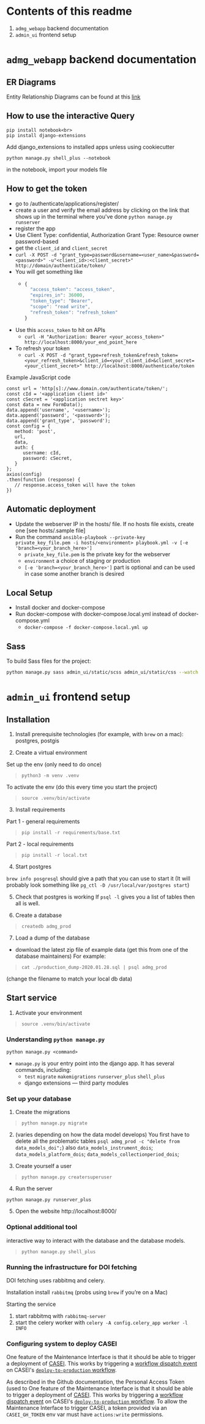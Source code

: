# Contents of this readme
1. `admg_webapp` backend documentation
2. `admin_ui` frontend setup

# `admg_webapp` backend documentation

## ER Diagrams

Entity Relationship Diagrams can be found at this [link](https://drive.google.com/drive/folders/1_Zr_ZP97Tz8hBk5wxEpLmZ8Es2umJvjh)

## How to use the interactive Query

```
pip install notebook<br>
pip install django-extensions
```

Add django_extensions to installed apps unless using cookiecutter<br>

```
python manage.py shell_plus --notebook
```

in the notebook, import your models file

## How to get the token

- go to /authenticate/applications/register/
- create a user and verify the email address by clicking on the link that shows up in the terminal where you've done `python manage.py runserver`
- register the app
- Use Client Type: confidential, Authorization Grant Type: Resource owner password-based
- get the `client_id` and `client_secret`
- `curl -X POST -d "grant_type=password&username=<user_name>&password=<password>" -u"<client_id>:<client_secret>" http://domain/authenticate/token/`
- You will get something like
  - ```javascript
    {
      "access_token": "access_token",
      "expires_in": 36000,
      "token_type": "Bearer",
      "scope": "read write",
      "refresh_token": "refresh_token"
    }
    ```
- Use this `access_token` to hit on APIs
  - `curl -H "Authorization: Bearer <your_access_token>" http://localhost:8000/your_end_point_here`
- To refresh your token
  - `curl -X POST -d "grant_type=refresh_token&refresh_token=<your_refresh_token>&client_id=<your_client_id>&client_secret=<your_client_secret>" http://localhost:8000/authenticate/token`

Example JavaScript code

```
const url = 'http[s]://www.domain.com/authenticate/token/';
const cId = '<application client id>'
const cSecret = '<application sectret key>'
const data = new FormData();
data.append('username', '<username>');
data.append('password', '<password>');
data.append('grant_type', 'password');
const config = {
   method: 'post',
   url,
   data,
   auth: {
      username: cId,
      password: cSecret,
   }
};
axios(config)
.then(function (response) {
   // response.access_token will have the token
})
```

## Automatic deployment

- Update the webserver IP in the hosts/<environment> file. If no hosts file exists, create one [see hosts/<environment>.sample file]
- Run the command `ansible-playbook --private-key private_key_file.pem -i hosts/<environment> playbook.yml -v [-e 'branch=<your_branch_here>']`
  - `private_key_file.pem` is the private key for the webserver
  - `environment` a choice of staging or production
  - `[-e 'branch=<your_branch_here>']` part is optional and can be used in case some another branch is desired

## Local Setup

- Install docker and docker-compose
- Run docker-compose with docker-compose.local.yml instead of docker-compose.yml
  - `docker-compose -f docker-compose.local.yml up`

## Sass

To build Sass files for the project:

```sh
python manage.py sass admin_ui/static/scss admin_ui/static/css --watch
```

# `admin_ui` frontend setup

## Installation
1. Install prerequisite technologies (for example, with `brew` on a mac): postgres, postgis

2. Create a virtual environment

Set up the env (only need to do once)
> `python3 -m venv .venv`

To activate the env (do this every time you start the project)
> `source .venv/bin/activate`

3. Install requirements

Part 1 - general requirements
> `pip install -r requirements/base.txt`

Part 2 - local requirements
> `pip install -r local.txt`

4. Start postgres

`brew info posgresql` should give a path that you can use to start it (It will probably look something like `pg_ctl -D /usr/local/var/postgres start`)

5. Check that postgres is working
If `psql -l` gives you a list of tables then all is well.

6. Create a database
> `createdb admg_prod`

7. Load a dump of the database
- download the latest zip file of example data (get this from one of the database maintainers)
For example:
> `cat ./production_dump-2020.01.28.sql | psql admg_prod` 

(change the filename to match your local db data)

## Start service

1. Activate your environment
> `source .venv/bin/activate`

### Understanding `python manage.py`
`python manage.py <command>`

- `manage.py` is your entry point into the django app. It has several commands, including:
    - `test` `migrate` `makemigrations` `runserver_plus` `shell_plus`
    - django extensions — third party modules

### Set up your database
1. Create the migrations
> `python manage.py migrate`

2. (varies depending on how the data model develops)
You first have to delete all the problematic tables `psql admg_prod -c "delete from data_models_doi";`) also `data_models_instrument_dois`; `data_models_platform_dois`; `data_models_collectionperiod_dois`;

3. Create yourself a user

> `python manage.py creatersuperuser`

4. Run the server

`python manage.py runserver_plus`

5. Open the website 
http://localhost:8000/

### Optional additional tool
interactive way to interact with the database and the database models.

> `python manage.py shell_plus`

### Running the infrastructure for DOI fetching
DOI fetching uses rabbitmq and celery.

Installation
install `rabbitmq` (probs using `brew` if you’re on a Mac)

Starting the service
1. start rabbitmq with `rabbitmq-server` 
2. start the celery worker with
`celery -A config.celery_app worker -l INFO`
  

### Configuring system to deploy CASEI
  
One feature of the Maintenance Interface is that it should be able to trigger a deployment of [CASEI](https://github.com/NASA-IMPACT/admg-inventory/).  This works by triggering a [workflow dispatch event](https://docs.github.com/en/rest/reference/actions#create-a-workflow-dispatch-event) on CASEI's [`deploy-to-production` workflow](https://github.com/NASA-IMPACT/admg-inventory/actions/workflows/deploy-to-production.yml).

As described in the Github documentation, the Personal Access Token (used to 
One feature of the Maintenance Interface is that it should be able to trigger a deployment of [CASEI](https://github.com/NASA-IMPACT/admg-inventory/).  This works by triggering a [workflow dispatch event](https://docs.github.com/en/rest/reference/actions#create-a-workflow-dispatch-event) on CASEI's [`deploy-to-production` workflow](https://github.com/NASA-IMPACT/admg-inventory/actions/workflows/deploy-to-production.yml).  To allow the Maintenance Interface to trigger CASEI, a token provided via an `CASEI_GH_TOKEN` env var must have `actions:write` permissions.
